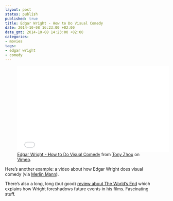 ```yaml
---
layout: post
status: publish
published: true
title: Edgar Wright - How to Do Visual Comedy
date: 2014-10-08 16:23:00 +02:00
date_gmt: 2014-10-08 14:23:00 +02:00
categories:
- movies
tags:
- edgar wright
- comedy
---
```

<figure>
  <iframe src="//player.vimeo.com/video/96558506?color=f0a400&badge=0" width="500" height="281" frameborder="0" webkitallowfullscreen mozallowfullscreen allowfullscreen></iframe>
  <figcaption>
    <a href="https://vimeo.com/96558506">Edgar Wright - How to Do Visual Comedy</a> from <a href="https://vimeo.com/tonyzhou">Tony Zhou</a> on <a href="https://vimeo.com">Vimeo</a>.  
  </figcaption>
</figure>

Here’s another example: a video about how Edgar Wright does visual comedy (via [Merlin Mann](http://twitter.com/hotdogsladies)).

There’s also a long, long (but good) [review about The World’s End](http://www.edgarwrighthere.com/2013/10/11/film-crit-hulk-smash-alcohol-withnail-and-gary-king-lower-caps-bruce-banner-edition/) which explains how Wright foreshadows future events in his films. Fascinating stuff.